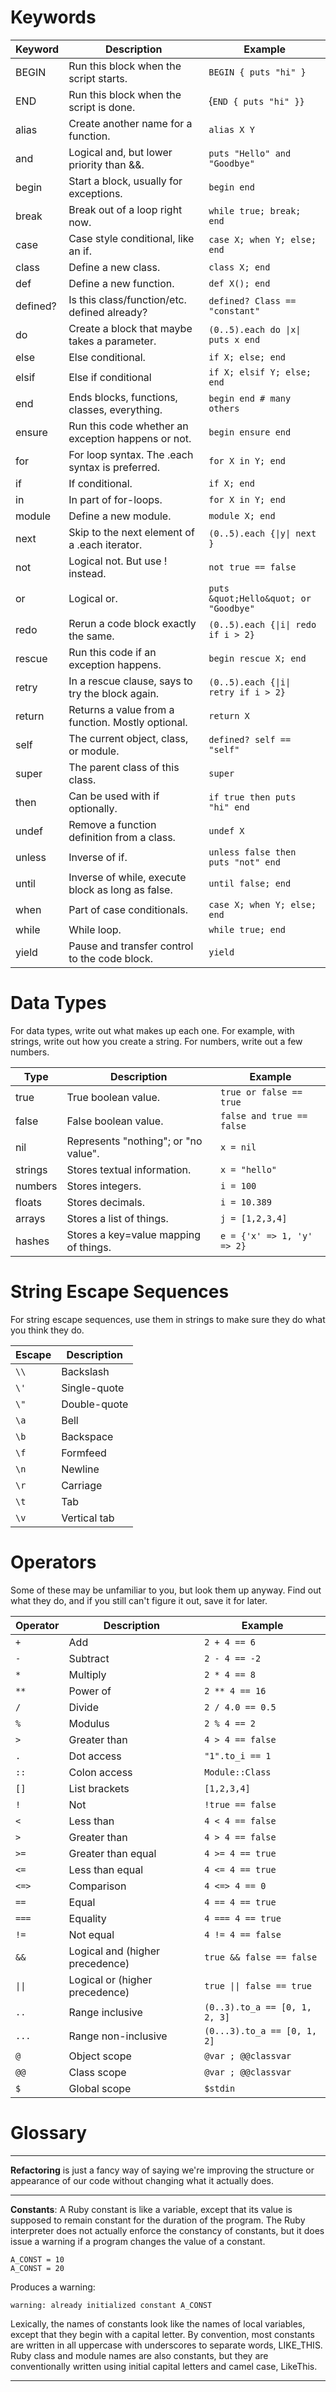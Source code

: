 # Keywords

| **Keyword** | **Description** | **Example** |
| --- | --- | --- |
| BEGIN | Run this block when the script starts. | ```BEGIN { puts "hi" }``` |
| END | Run this block when the script is done. | {```END { puts "hi" }}``` |
| alias | Create another name for a function. | ```alias X Y ``` |
| and | Logical and, but lower priority than &amp;&amp;. | ```puts "Hello" and "Goodbye"``` |
| begin | Start a block, usually for exceptions. | ```begin end``` |
| break | Break out of a loop right now. | ```while true; break; end``` |
| case | Case style conditional, like an if. | ```case X; when Y; else; end``` |
| class | Define a new class. | ```class X; end```|
| def | Define a new function. | ```def X(); end``` |
| defined? | Is this class/function/etc. defined already? | ```defined? Class == "constant"``` |
| do | Create a block that maybe takes a parameter. | ``` (0..5).each do \|x\| puts x end ``` |
| else | Else conditional. | ```if X; else; end``` |
| elsif | Else if conditional | ```if X; elsif Y; else; end``` |
| end | Ends blocks, functions, classes, everything. | ```begin end # many others``` |
| ensure | Run this code whether an exception happens or not. | ```begin ensure end```|
| for | For loop syntax. The .each syntax is preferred. | ```for X in Y; end``` |
| if | If conditional. | ```if X; end``` |
| in | In part of for-loops. | ```for X in Y; end``` |
| module | Define a new module. | ```module X; end``` |
| next | Skip to the next element of a .each iterator. | ```(0..5).each {\|y\| next } ``` |
| not | Logical not. But use ! instead. | ```not true == false``` |
| or | Logical or. | ```puts &quot;Hello&quot; or "Goodbye"``` |
| redo | Rerun a code block exactly the same. | ```(0..5).each {\|i\| redo if i > 2} ``` |
| rescue | Run this code if an exception happens. | ```begin rescue X; end``` |
| retry | In a rescue clause, says to try the block again. | ``` (0..5).each {\|i\| retry if i > 2} ``` |
| return | Returns a value from a function. Mostly optional. | ```return X``` |
| self | The current object, class, or module. | ```defined? self == "self"``` |
| super | The parent class of this class. | ```super``` |
| then | Can be used with if optionally. | ```if true then puts "hi" end``` |
| undef | Remove a function definition from a class. | ```undef X``` |
| unless | Inverse of if. | ```unless false then puts "not" end``` |
| until | Inverse of while, execute block as long as false. | ```until false; end``` |
| when | Part of case conditionals. | ```case X; when Y; else; end``` |
| while | While loop. | ```while true; end``` |
| yield | Pause and transfer control to the code block. | ```yield``` |


# Data Types

For data types, write out what makes up each one. For example, with strings, write out how you create a string. For numbers, write out a few numbers.

| **Type** | **Description** | **Example** |
| --- | --- | --- |
| true | True boolean value. | ```true or false == true``` |
| false | False boolean value. | ```false and true == false``` |
| nil | Represents "nothing"; or "no value". | ```x = nil``` |
| strings | Stores textual information. | ```x = "hello"``` |
| numbers | Stores integers. | ```i = 100``` |
| floats | Stores decimals. | ```i = 10.389``` |
| arrays | Stores a list of things. | ```j = [1,2,3,4]``` |
| hashes | Stores a key=value mapping of things. | ```e = {'x' => 1, 'y' => 2}``` |


# String Escape Sequences

For string escape sequences, use them in strings to make sure they do what you think they do.

| **Escape** | **Description** |
| --- | --- |
| ```\\``` | Backslash |
| ```\'``` | Single-quote |
| ```\"``` | Double-quote |
| ```\a``` | Bell |
| ```\b``` | Backspace |
| ```\f``` | Formfeed |
| ```\n``` | Newline |
| ```\r``` | Carriage |
| ```\t``` | Tab |
| ```\v``` | Vertical tab |


# Operators

Some of these may be unfamiliar to you, but look them up anyway. Find out what they do, and if you still can&#39;t figure it out, save it for later.

| **Operator** | **Description** | **Example** |
| --- | --- | --- |
| ```+``` | Add | ```2 + 4 == 6``` |
| ```-``` | Subtract | ```2 - 4 == -2``` |
| ```*``` | Multiply | ```2 * 4 == 8``` |
| ```**``` | Power of | ```2 ** 4 == 16``` |
| ```/``` | Divide | ```2 / 4.0 == 0.5``` |
| ```%``` | Modulus | ```2 % 4 == 2``` |
| ```>``` | Greater than | ```4 > 4 == false``` |
| ```.``` | Dot access | ```"1".to_i == 1``` |
| ```::``` | Colon access | ```Module::Class``` |
| ```[]``` | List brackets | ```[1,2,3,4]``` |
| ```!``` | Not | ```!true == false``` |
| ```<``` | Less than | ```4 < 4 == false``` |
| ```>``` | Greater than | ```4 > 4 == false``` |
| ```>=``` | Greater than equal | ```4 >= 4 == true``` |
| ```<=``` | Less than equal | ```4 <= 4 == true``` |
| ```<=>``` | Comparison | ```4 <=> 4 == 0``` |
| ```==``` | Equal | ```4 == 4 == true``` |
| ```===``` | Equality | ```4 === 4 == true``` |
| ```!=``` | Not equal | ```4 != 4 == false``` |
| ```&&``` | Logical and (higher precedence) | ```true && false == false``` |
| ```\|\|``` | Logical or (higher precedence) | ```true \|\| false == true``` |
| ```..``` | Range inclusive | ```(0..3).to_a == [0, 1, 2, 3]``` |
| ```...``` | Range non-inclusive | ```(0...3).to_a == [0, 1, 2]``` |
| ```@``` | Object scope | ```@var ; @@classvar``` |
| ```@@``` | Class scope | ```@var ; @@classvar``` |
| ```$``` | Global scope | ```$stdin```|

# Glossary

----
**Refactoring** is just a fancy way of saying we're improving the structure or appearance of our code without changing what it actually does.

----

**Constants**: A Ruby constant is like a variable, except that its value is supposed to remain constant for the duration of the program. The Ruby interpreter does not actually enforce the constancy of constants, but it does issue a warning if a program changes the value of a constant.
```
A_CONST = 10  
A_CONST = 20  
```
Produces a warning:
```
warning: already initialized constant A_CONST  
```
Lexically, the names of constants look like the names of local variables, except that they begin with a capital letter. By convention, most constants are written in all uppercase with underscores to separate words, LIKE_THIS. Ruby class and module names are also constants, but they are conventionally written using initial capital letters and camel case, LikeThis.

----